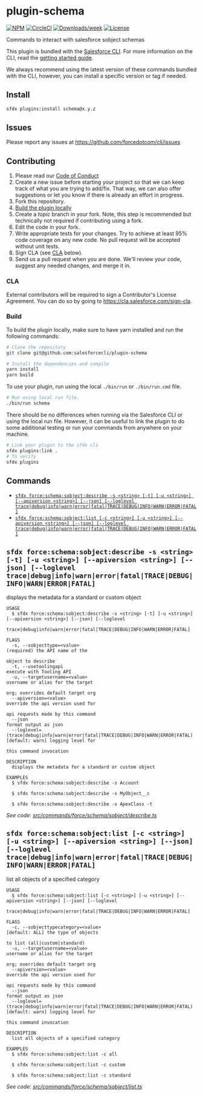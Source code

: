 # plugin-schema

[![NPM](https://img.shields.io/npm/v/@salesforce/plugin-schema.svg?label=@salesforce/plugin-schema)](https://www.npmjs.com/package/@salesforce/plugin-schema) [![CircleCI](https://circleci.com/gh/salesforcecli/plugin-schema/tree/main.svg?style=shield)](https://circleci.com/gh/salesforcecli/plugin-schema/tree/main) [![Downloads/week](https://img.shields.io/npm/dw/@salesforce/plugin-schema.svg)](https://npmjs.org/package/@salesforce/plugin-schema) [![License](https://img.shields.io/badge/License-BSD%203--Clause-brightgreen.svg)](https://raw.githubusercontent.com/salesforcecli/plugin-schema/main/LICENSE.txt)

Commands to interact with salesforce sobject schemas

This plugin is bundled with the [Salesforce CLI](https://developer.salesforce.com/tools/sfdxcli). For more information on the CLI, read the [getting started guide](https://developer.salesforce.com/docs/atlas.en-us.sfdx_setup.meta/sfdx_setup/sfdx_setup_intro.htm).

We always recommend using the latest version of these commands bundled with the CLI, however, you can install a specific version or tag if needed.

## Install

```bash
sfdx plugins:install schema@x.y.z
```

## Issues

Please report any issues at https://github.com/forcedotcom/cli/issues

## Contributing

1. Please read our [Code of Conduct](CODE_OF_CONDUCT.md)
2. Create a new issue before starting your project so that we can keep track of
   what you are trying to add/fix. That way, we can also offer suggestions or
   let you know if there is already an effort in progress.
3. Fork this repository.
4. [Build the plugin locally](#build)
5. Create a _topic_ branch in your fork. Note, this step is recommended but technically not required if contributing using a fork.
6. Edit the code in your fork.
7. Write appropriate tests for your changes. Try to achieve at least 95% code coverage on any new code. No pull request will be accepted without unit tests.
8. Sign CLA (see [CLA](#cla) below).
9. Send us a pull request when you are done. We'll review your code, suggest any needed changes, and merge it in.

### CLA

External contributors will be required to sign a Contributor's License
Agreement. You can do so by going to https://cla.salesforce.com/sign-cla.

### Build

To build the plugin locally, make sure to have yarn installed and run the following commands:

```bash
# Clone the repository
git clone git@github.com:salesforcecli/plugin-schema

# Install the dependencies and compile
yarn install
yarn build
```

To use your plugin, run using the local `./bin/run` or `./bin/run.cmd` file.

```bash
# Run using local run file.
./bin/run schema
```

There should be no differences when running via the Salesforce CLI or using the local run file. However, it can be useful to link the plugin to do some additional testing or run your commands from anywhere on your machine.

```bash
# Link your plugin to the sfdx cli
sfdx plugins:link .
# To verify
sfdx plugins
```

## Commands

<!-- commands -->

- [`sfdx force:schema:sobject:describe -s <string> [-t] [-u <string>] [--apiversion <string>] [--json] [--loglevel trace|debug|info|warn|error|fatal|TRACE|DEBUG|INFO|WARN|ERROR|FATAL]`](#sfdx-forceschemasobjectdescribe--s-string--t--u-string---apiversion-string---json---loglevel-tracedebuginfowarnerrorfataltracedebuginfowarnerrorfatal)
- [`sfdx force:schema:sobject:list [-c <string>] [-u <string>] [--apiversion <string>] [--json] [--loglevel trace|debug|info|warn|error|fatal|TRACE|DEBUG|INFO|WARN|ERROR|FATAL]`](#sfdx-forceschemasobjectlist--c-string--u-string---apiversion-string---json---loglevel-tracedebuginfowarnerrorfataltracedebuginfowarnerrorfatal)

## `sfdx force:schema:sobject:describe -s <string> [-t] [-u <string>] [--apiversion <string>] [--json] [--loglevel trace|debug|info|warn|error|fatal|TRACE|DEBUG|INFO|WARN|ERROR|FATAL]`

displays the metadata for a standard or custom object

```
USAGE
  $ sfdx force:schema:sobject:describe -s <string> [-t] [-u <string>] [--apiversion <string>] [--json] [--loglevel
    trace|debug|info|warn|error|fatal|TRACE|DEBUG|INFO|WARN|ERROR|FATAL]

FLAGS
  -s, --sobjecttype=<value>                                                         (required) the API name of the
                                                                                    object to describe
  -t, --usetoolingapi                                                               execute with Tooling API
  -u, --targetusername=<value>                                                      username or alias for the target
                                                                                    org; overrides default target org
  --apiversion=<value>                                                              override the api version used for
                                                                                    api requests made by this command
  --json                                                                            format output as json
  --loglevel=(trace|debug|info|warn|error|fatal|TRACE|DEBUG|INFO|WARN|ERROR|FATAL)  [default: warn] logging level for
                                                                                    this command invocation

DESCRIPTION
  displays the metadata for a standard or custom object

EXAMPLES
  $ sfdx force:schema:sobject:describe -s Account

  $ sfdx force:schema:sobject:describe -s MyObject__c

  $ sfdx force:schema:sobject:describe -s ApexClass -t
```

_See code: [src/commands/force/schema/sobject/describe.ts](https://github.com/salesforcecli/plugin-schema/blob/v2.0.0/src/commands/force/schema/sobject/describe.ts)_

## `sfdx force:schema:sobject:list [-c <string>] [-u <string>] [--apiversion <string>] [--json] [--loglevel trace|debug|info|warn|error|fatal|TRACE|DEBUG|INFO|WARN|ERROR|FATAL]`

list all objects of a specified category

```
USAGE
  $ sfdx force:schema:sobject:list [-c <string>] [-u <string>] [--apiversion <string>] [--json] [--loglevel
    trace|debug|info|warn|error|fatal|TRACE|DEBUG|INFO|WARN|ERROR|FATAL]

FLAGS
  -c, --sobjecttypecategory=<value>                                                 [default: ALL] the type of objects
                                                                                    to list (all|custom|standard)
  -u, --targetusername=<value>                                                      username or alias for the target
                                                                                    org; overrides default target org
  --apiversion=<value>                                                              override the api version used for
                                                                                    api requests made by this command
  --json                                                                            format output as json
  --loglevel=(trace|debug|info|warn|error|fatal|TRACE|DEBUG|INFO|WARN|ERROR|FATAL)  [default: warn] logging level for
                                                                                    this command invocation

DESCRIPTION
  list all objects of a specified category

EXAMPLES
  $ sfdx force:schema:sobject:list -c all

  $ sfdx force:schema:sobject:list -c custom

  $ sfdx force:schema:sobject:list -c standard
```

_See code: [src/commands/force/schema/sobject/list.ts](https://github.com/salesforcecli/plugin-schema/blob/v2.0.0/src/commands/force/schema/sobject/list.ts)_

<!-- commandsstop -->
